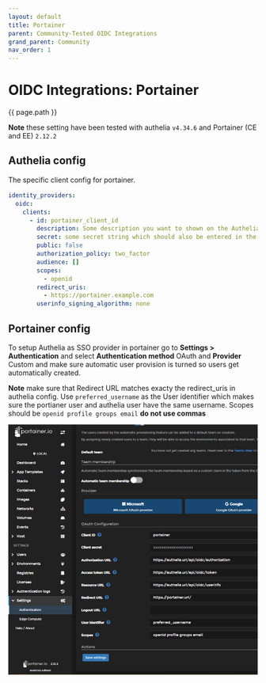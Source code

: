 ```yaml
---
layout: default
title: Portainer
parent: Community-Tested OIDC Integrations
grand_parent: Community
nav_order: 1
---
```


# OIDC Integrations: Portainer

{{ page.path }}

**Note** these setting have been tested with authelia `v4.34.6` and Portainer (CE and EE) `2.12.2`

## Authelia config

The specific client config for portainer.

```yaml
identity_providers:
  oidc:
    clients:
      - id: portainer_client_id
        description: Some description you want to shown on the Authelia consent page
        secret: some secret string which should also be entered in the portainer config
        public: false
        authorization_policy: two_factor
        audience: []
        scopes:
          - openid
        redirect_uris:
          - https://portainer.example.com
        userinfo_signing_algorithm: none
```

## Portainer config

To setup Authelia as SSO provider in portainer go to **Settings > Authentication** and select **Authentication method** OAuth and **Provider** Custom and make sure automatic user provision is turned so users get automatically created.

**Note** make sure that Redirect URL matches exacty the redirect_uris in authelia config. Use `preferred_username` as the User identifier which makes sure the portianer user and authelia user have the same username. Scopes should be `openid profile groups email` **do not use commas**

<p align="center">
  <a href="../../images/portainer.gif" target="_blank"><img src="../../images/portainer.gif" width="736"></a>
</p>
